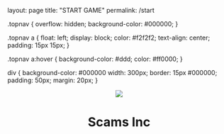 layout: page
title: "START GAME"
permalink: /start

.topnav {
  overflow: hidden;
  background-color: #000000;
}

.topnav a {
  float: left;
  display: block;
  color: #f2f2f2;
  text-align: center;
  padding: 15px 15px;
}

.topnav a:hover {
  background-color: #ddd;
  color: #ff0000;
}

div {
  background-color: #000000
  width: 300px;
  border: 15px #000000;
  padding: 50px;
  margin: 20px;
}

<center>
<img src="kuehlapin.github.io/Game Images/Bait Logo.jpg">
<h1 style= #ffffff>Scams Inc</h1>
<h2 style= #ffffff><a href="/Game Routes/Tutorial"Start Game</a></h2>
